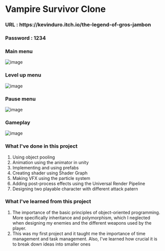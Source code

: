 # Vampire Survivor Clone
<h3>URL : https://kevinduro.itch.io/the-legend-of-gros-jambon </h3>
<h3>Password : 1234 </h3>

<h3>Main menu</h3>

![image](https://github.com/user-attachments/assets/9baf01ea-6bfe-4253-8d3e-229ba9023117)
<h3>Level up menu</h3>

![image](https://github.com/user-attachments/assets/532524b7-f449-4ba2-b48d-753eb01e6813)
<h3>Pause menu</h3>

![image](https://github.com/user-attachments/assets/fa4bd6ff-25c2-40ab-a50c-d581f0a5396d)
<h3>Gameplay</h3>

![image](https://github.com/user-attachments/assets/5b94dc9b-0341-4a62-afb6-acdaae12f0d9)






<h3>What I've done in this project</h3>
<ol>
  <li>Using object pooling</li>
  <li>Animation using the animator in unity</li>
  <li>Implementing and using prefabs </li>
  <li>Creating shader using Shader Graph</li>
  <li>Making VFX using the particle system</li>
  <li>Adding post-process effects using the Universal Render Pipeline</li>
  <li>Designing two playable character with different attack patern</li>
</ol>

<h3>What I've learned from this project</h3>
<ol>
  <li>The importance of the basic principles of object-oriented programming. More specifically inheritance and polymorphism, which I neglected when designing my enemies and the different weapons used by the player.</li>
  <li>This was my first project and it taught me the importance of time management and task management. Also, I've learned how crucial it is to break down ideas into smaller ones</li>
</ol>

